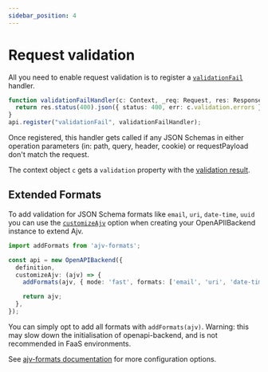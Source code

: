 ```yaml
---
sidebar_position: 4
---
```


# Request validation

All you need to enable request validation is to register a [`validationFail`](/docs/openapi-backend/api#validationfail-handler) handler.

```ts
function validationFailHandler(c: Context, _req: Request, res: Response) {
  return res.status(400).json({ status: 400, err: c.validation.errors });
}
api.register("validationFail", validationFailHandler);
```

Once registered, this handler gets called if any JSON Schemas in either operation parameters (in: path, query, header, cookie) or requestPayload don't match the request.

The context object `c` gets a `validation` property with the [validation result](/docs/openapi-backend/api#validationresult-object).

## Extended Formats

To add validation for JSON Schema formats like `email`, `uri`, `date-time`, `uuid` you can use the [`customizeAjv`](/docs/openapi-backend/api/#parameter-optscustomizeajvoriginalajv-ajvopts-validationcontext) option when creating your OpenAPIIBackend instance to extend Ajv.

```ts
import addFormats from 'ajv-formats';

const api = new OpenAPIBackend({
  definition,
  customizeAjv: (ajv) => {
    addFormats(ajv, { mode: 'fast', formats: ['email', 'uri', 'date-time', 'uuid'] });

    return ajv;
  },
});
```

You can simply opt to add all formats with `addFormats(ajv)`. Warning: this may slow down the initialisation of openapi-backend, and is not recommended in FaaS environments.

See [ajv-formats documentation](https://ajv.js.org/packages/ajv-formats.html) for more configuration options.
